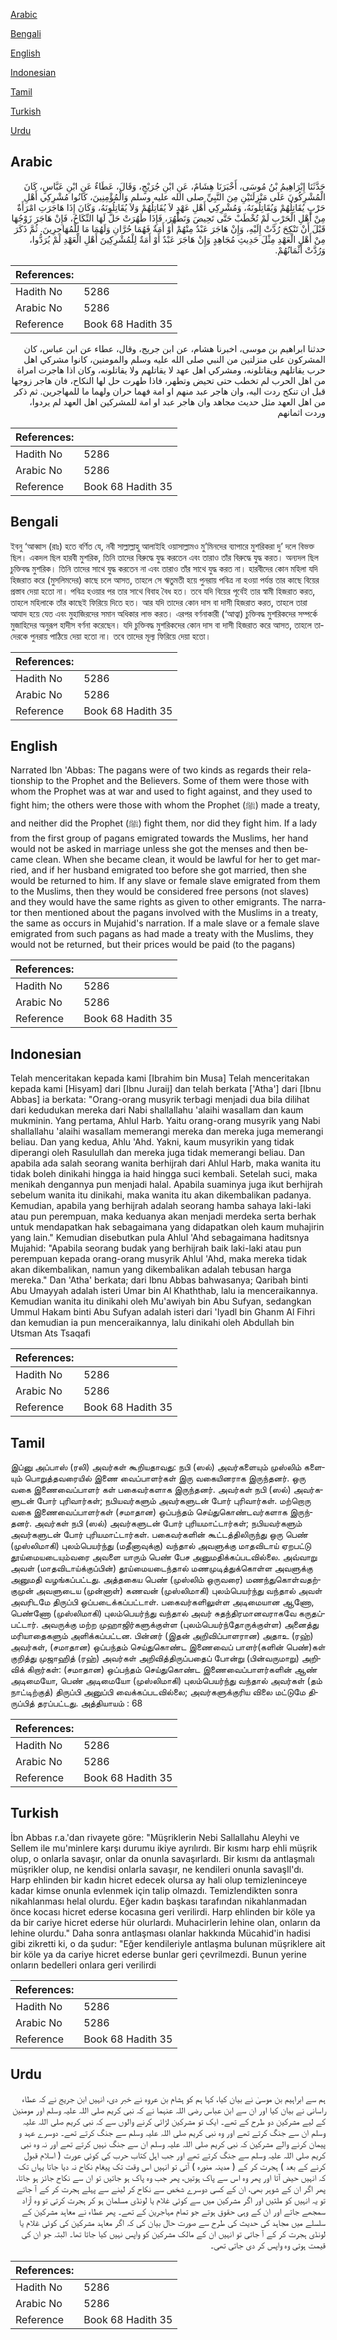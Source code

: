 [Arabic](#arabic)

[Bengali](#bengali)

[English](#english)

[Indonesian](#indonesian)

[Tamil](#tamil)

[Turkish](#turkish)

[Urdu](#urdu)

## Arabic


<div dir="rtl" lang="ar" style={{fontSize:'larger',backgroundColor:'#f8f9fa',padding:20}}>
حَدَّثَنَا إِبْرَاهِيمُ بْنُ مُوسَى، أَخْبَرَنَا هِشَامٌ، عَنِ ابْنِ جُرَيْجٍ، وَقَالَ، عَطَاءٌ عَنِ ابْنِ عَبَّاسٍ، كَانَ الْمُشْرِكُونَ عَلَى مَنْزِلَتَيْنِ مِنَ النَّبِيِّ صلى الله عليه وسلم وَالْمُؤْمِنِينَ، كَانُوا مُشْرِكِي أَهْلِ حَرْبٍ يُقَاتِلُهُمْ وَيُقَاتِلُونَهُ، وَمُشْرِكِي أَهْلِ عَهْدٍ لاَ يُقَاتِلُهُمْ وَلاَ يُقَاتِلُونَهُ، وَكَانَ إِذَا هَاجَرَتِ امْرَأَةٌ مِنْ أَهْلِ الْحَرْبِ لَمْ تُخْطَبْ حَتَّى تَحِيضَ وَتَطْهُرَ، فَإِذَا طَهُرَتْ حَلَّ لَهَا النِّكَاحُ، فَإِنْ هَاجَرَ زَوْجُهَا قَبْلَ أَنْ تَنْكِحَ رُدَّتْ إِلَيْهِ، وَإِنْ هَاجَرَ عَبْدٌ مِنْهُمْ أَوْ أَمَةٌ فَهُمَا حُرَّانِ وَلَهُمَا مَا لِلْمُهَاجِرِينَ‏.‏ ثُمَّ ذَكَرَ مِنْ أَهْلِ الْعَهْدِ مِثْلَ حَدِيثِ مُجَاهِدٍ وَإِنْ هَاجَرَ عَبْدٌ أَوْ أَمَةٌ لِلْمُشْرِكِينَ أَهْلِ الْعَهْدِ لَمْ يُرَدُّوا، وَرُدَّتْ أَثْمَانُهُمْ‏.‏
</div>
<div style={{backgroundColor:'#f8f9fa',padding:20, marginBottom: 10}}><table> <thead> <tr> <th>References:</th> <th></th> </tr> </thead> <tbody><tr><td>Hadith No</td><td>5286</td></tr><tr><td>Arabic No</td><td>5286</td></tr><tr><td>Reference</td><td>Book 68 Hadith 35</td></tr></tbody></table></div>


<div dir="rtl" lang="ar" style={{fontSize:'larger',backgroundColor:'#f8f9fa',padding:20}}>
حدثنا ابراهيم بن موسى، اخبرنا هشام، عن ابن جريج، وقال، عطاء عن ابن عباس، كان المشركون على منزلتين من النبي صلى الله عليه وسلم والمومنين، كانوا مشركي اهل حرب يقاتلهم ويقاتلونه، ومشركي اهل عهد لا يقاتلهم ولا يقاتلونه، وكان اذا هاجرت امراة من اهل الحرب لم تخطب حتى تحيض وتطهر، فاذا طهرت حل لها النكاح، فان هاجر زوجها قبل ان تنكح ردت اليه، وان هاجر عبد منهم او امة فهما حران ولهما ما للمهاجرين. ثم ذكر من اهل العهد مثل حديث مجاهد وان هاجر عبد او امة للمشركين اهل العهد لم يردوا، وردت اثمانهم
</div>
<div style={{backgroundColor:'#f8f9fa',padding:20, marginBottom: 10}}><table> <thead> <tr> <th>References:</th> <th></th> </tr> </thead> <tbody><tr><td>Hadith No</td><td>5286</td></tr><tr><td>Arabic No</td><td>5286</td></tr><tr><td>Reference</td><td>Book 68 Hadith 35</td></tr></tbody></table></div>

## Bengali


<div dir="ltr" lang="bn" style={{fontSize:'larger',backgroundColor:'#f8f9fa',padding:20}}>
ইবনু ‘আব্বাস (রাঃ) হতে বর্ণিত যে, নবী সাল্লাল্লাহু আলাইহি ওয়াসাল্লামও মু’মিনদের ব্যাপারে মুশরিকরা দু’ দলে বিভক্ত ছিল। একদল ছিল হারবী মুশরিক, তিনি তাদের বিরুদ্ধে যুদ্ধ করতেন এবং তারাও তাঁর বিরুদ্ধে যুদ্ধ করত। অন্যদল ছিল চুক্তিবদ্ধ মুশরিক। তিনি তাদের সাথে যুদ্ধ করতেন না এবং তারাও তাঁর সাথে যুদ্ধ করত না। হারবীদের কোন মহিলা যদি হিজরাত করে (মুসলিমদের) কাছে চলে আসত, তাহলে সে ঋতুমতী হয়ে পুনরায় পবিত্র না হওয়া পর্যন্ত তার কাছে বিয়ের প্রস্তাব দেয়া হতো না। পবিত্র হওয়ার পর তার সাথে বিবাহ বৈধ হত। তবে যদি বিয়ের পূর্বেই তার স্বামী হিজরাত করত, তাহলে মহিলাকে তাঁর কাছেই ফিরিয়ে দিতে হত। আর যদি তাদের কোন দাস বা দাসী হিজরাত করত, তাহলে তারা আযাদ হয়ে যেত এবং মুহাজিরদের সমান অধিকার লাভ করত। এরপর বর্ণনাকারী (‘আত্বা) চুক্তিবদ্ধ মুশরিকদের সম্পর্কে মুজাহিদের অনুরূপ হাদীস বর্ণনা করেছেন। যদি চুক্তিবদ্ধ মুশরিকদের কোন দাস বা দাসী হিজরাত করে আসত, তাহলে তাদেরকে পুনরায় পাঠিয়ে দেয়া হতো না। তবে তাদের মূল্য ফিরিয়ে দেয়া হতো।
</div>
<div style={{backgroundColor:'#f8f9fa',padding:20, marginBottom: 10}}><table> <thead> <tr> <th>References:</th> <th></th> </tr> </thead> <tbody><tr><td>Hadith No</td><td>5286</td></tr><tr><td>Arabic No</td><td>5286</td></tr><tr><td>Reference</td><td>Book 68 Hadith 35</td></tr></tbody></table></div>

## English


<div dir="ltr" lang="en" style={{fontSize:'larger',backgroundColor:'#f8f9fa',padding:20}}>
Narrated Ibn 'Abbas: The pagans were of two kinds as regards their relationship to the Prophet and the Believers. Some of them were those with whom the Prophet was at war and used to fight against, and they used to fight him; the others were those with whom the Prophet (ﷺ) made a treaty, and neither did the Prophet (ﷺ) fight them, nor did they fight him. If a lady from the first group of pagans emigrated towards the Muslims, her hand would not be asked in marriage unless she got the menses and then became clean. When she became clean, it would be lawful for her to get married, and if her husband emigrated too before she got married, then she would be returned to him. If any slave or female slave emigrated from them to the Muslims, then they would be considered free persons (not slaves) and they would have the same rights as given to other emigrants. The narrator then mentioned about the pagans involved with the Muslims in a treaty, the same as occurs in Mujahid's narration. If a male slave or a female slave emigrated from such pagans as had made a treaty with the Muslims, they would not be returned, but their prices would be paid (to the pagans)
</div>
<div style={{backgroundColor:'#f8f9fa',padding:20, marginBottom: 10}}><table> <thead> <tr> <th>References:</th> <th></th> </tr> </thead> <tbody><tr><td>Hadith No</td><td>5286</td></tr><tr><td>Arabic No</td><td>5286</td></tr><tr><td>Reference</td><td>Book 68 Hadith 35</td></tr></tbody></table></div>

## Indonesian


<div dir="ltr" lang="id" style={{fontSize:'larger',backgroundColor:'#f8f9fa',padding:20}}>
Telah menceritakan kepada kami [Ibrahim bin Musa] Telah menceritakan kepada kami [Hisyam] dari [Ibnu Juraij] dan telah berkata ['Atha'] dari [Ibnu Abbas] ia berkata: "Orang-orang musyrik terbagi menjadi dua bila dilihat dari kedudukan mereka dari Nabi shallallahu 'alaihi wasallam dan kaum mukminin. Yang pertama, Ahlul Harb. Yaitu orang-orang musyrik yang Nabi shallallahu 'alaihi wasallam memerangi mereka dan mereka juga memerangi beliau. Dan yang kedua, Ahlu 'Ahd. Yakni, kaum musyrikin yang tidak diperangi oleh Rasulullah dan mereka juga tidak memerangi beliau. Dan apabila ada salah seorang wanita berhijrah dari Ahlul Harb, maka wanita itu tidak boleh dinikahi hingga ia haid hingga suci kembali. Setelah suci, maka menikah dengannya pun menjadi halal. Apabila suaminya juga ikut berhijrah sebelum wanita itu dinikahi, maka wanita itu akan dikembalikan padanya. Kemudian, apabila yang berhijrah adalah seorang hamba sahaya laki-laki atau pun perempuan, maka keduanya akan menjadi merdeka serta berhak untuk mendapatkan hak sebagaimana yang didapatkan oleh kaum muhajirin yang lain." Kemudian disebutkan pula Ahlul 'Ahd sebagaimana haditsnya Mujahid: "Apabila seorang budak yang berhijrah baik laki-laki atau pun perempuan kepada orang-orang musyrik Ahlul 'Ahd, maka mereka tidak akan dikembalikan, namun yang dikembalikan adalah tebusan harga mereka." Dan 'Atha' berkata; dari Ibnu Abbas bahwasanya; Qaribah binti Abu Umayyah adalah isteri Umar bin Al Khaththab, lalu ia menceraikannya. Kemudian wanita itu dinikahi oleh Mu'awiyah bin Abu Sufyan, sedangkan Ummul Hakam binti Abu Sufyan adalah isteri dari 'Iyadl bin Ghanm Al Fihri dan kemudian ia pun menceraikannya, lalu dinikahi oleh Abdullah bin Utsman Ats Tsaqafi
</div>
<div style={{backgroundColor:'#f8f9fa',padding:20, marginBottom: 10}}><table> <thead> <tr> <th>References:</th> <th></th> </tr> </thead> <tbody><tr><td>Hadith No</td><td>5286</td></tr><tr><td>Arabic No</td><td>5286</td></tr><tr><td>Reference</td><td>Book 68 Hadith 35</td></tr></tbody></table></div>

## Tamil


<div dir="ltr" lang="ta" style={{fontSize:'larger',backgroundColor:'#f8f9fa',padding:20}}>
இப்னு அப்பாஸ் (ரலி) அவர்கள் கூறியதாவது: நபி (ஸல்) அவர்களையும் முஸ்லிம் களையும் பொறுத்தவரையில் இணை வைப்பாளர்கள் இரு வகையினராக இருந்தனர். ஒரு வகை இணைவைப்பாளர் கள் பகைவர்களாக இருந்தனர். அவர்கள் நபி (ஸல்) அவர்களுடன் போர் புரிவார்கள்; நபியவர்களும் அவர்களுடன் போர் புரிவார்கள். மற்றொரு வகை இணைவைப்பாளர்கள் (சமாதான) ஒப்பந்தம் செய்துகொண்டவர்களாக இருந்தனர். அவர்கள் நபி (ஸல்) அவர்களுடன் போர் புரியமாட்டார்கள்; நபியவர்களும் அவர்களுடன் போர் புரியமாட்டார்கள். பகைவர்களின் கூட்டத்திலிருந்து ஒரு பெண் (முஸ்லிமாகி) புலம்பெயர்ந்து (மதீனாவுக்கு) வந்தால் அவளுக்கு மாதவிடாய் ஏறபட்டு தூய்மையடையும்வரை அவளை யாரும் பெண் பேச அனுமதிக்கப்படவில்லை. அவ்வாறு அவள் (மாதவிடாய்க்குப்பின்) தூய்மையடைந்தால் மணமுடித்துக்கொள்ள அவளுக்கு அனுமதி வழங்கப்பட்டது. அத்தகைய பெண் (முஸ்லிம் ஒருவரை) மணந்துகொள்வதற்குமுன் அவளுடைய (முன்னாள்) கணவன் (முஸ்லிமாகி) புலம்பெயர்ந்து வந்தால் அவள் அவரிடமே திருப்பி ஒப்படைக்கப்பட்டாள். பகைவர்களிலுள்ள அடிமையான ஆணோ, பெண்ணோ (முஸ்லிமாகி) புலம்பெயர்ந்து வந்தால் அவர் சுதந்திரமானவராகவே கருதப்பட்டார். அவருக்கு மற்ற முஹாஜிர்களுக்குள்ள (புலம்பெயர்ந்தோருக்குள்ள) அனைத்து மரியாதைகளும் அளிக்கப்பட்டன. பின்னர் (இதன் அறிவிப்பாளரான) அதாஉ (ரஹ்) அவர்கள், (சமாதான) ஒப்பந்தம் செய்துகொண்ட இணைவைப் பாளர்(களின் பெண்)கள் குறித்து முஜாஹித் (ரஹ்) அவர்கள் அறிவித்திருப்பதைப் போன்று (பின்வருமாறு) அறிவிக் கிறார்கள்: (சமாதான) ஒப்பந்தம் செய்துகொண்ட இணைவைப்பாளர்களின் ஆண் அடிமையோ, பெண் அடிமையோ (முஸ்லிமாகி) புலம்பெயர்ந்து வந்தால் அவர்கள் (தம் நாட்டிற்குத்) திருப்பி அனுப்பி வைக்கப்படவில்லை; அவர்களுக்குரிய விலை மட்டுமே திருப்பித் தரப்பட்டது. அத்தியாயம் : 68
</div>
<div style={{backgroundColor:'#f8f9fa',padding:20, marginBottom: 10}}><table> <thead> <tr> <th>References:</th> <th></th> </tr> </thead> <tbody><tr><td>Hadith No</td><td>5286</td></tr><tr><td>Arabic No</td><td>5286</td></tr><tr><td>Reference</td><td>Book 68 Hadith 35</td></tr></tbody></table></div>

## Turkish


<div dir="ltr" lang="tr" style={{fontSize:'larger',backgroundColor:'#f8f9fa',padding:20}}>
İbn Abbas r.a.'dan rivayete göre: "Müşriklerin Nebi Sallallahu Aleyhi ve Sellem ile mu'minlere karşı durumu ikiye ayrılırdı. Bir kısmı harp ehli müşrik olup, o onlarla savaşır, onlar da onunla savaşırlardı. Bir kısmı da antlaşmalı müşrikler olup, ne kendisi onlarla savaşır, ne kendileri onunla savaşIl'dı. Harp ehlinden bir kadın hicret edecek olursa ay hali olup temizleninceye kadar kimse onunla evlenmek için talip olmazdı. Temizlendikten sonra nikahlanması helal olurdu. Eğer kadın başkası tarafından nikahlanmadan önce kocası hicret ederse kocasına geri verilirdi. Harp ehlinden bir köle ya da bir cariye hicret ederse hür olurlardı. Muhacirlerin lehine olan, onların da lehine olurdu." Daha sonra antlaşması olanlar hakkında Mücahid'in hadisi gibi zikretti ki, o da şudur: "Eğer kendileriyle antlaşma bulunan müşriklere ait bir köle ya da cariye hicret ederse bunlar geri çevrilmezdi. Bunun yerine onların bedelleri onlara geri verilirdi
</div>
<div style={{backgroundColor:'#f8f9fa',padding:20, marginBottom: 10}}><table> <thead> <tr> <th>References:</th> <th></th> </tr> </thead> <tbody><tr><td>Hadith No</td><td>5286</td></tr><tr><td>Arabic No</td><td>5286</td></tr><tr><td>Reference</td><td>Book 68 Hadith 35</td></tr></tbody></table></div>

## Urdu


<div dir="rtl" lang="ur" style={{fontSize:'larger',backgroundColor:'#f8f9fa',padding:20}}>
ہم سے ابراہیم بن موسیٰ نے بیان کیا، کہا ہم کو ہشام بن عروہ نے خبر دی، انہیں ابن جریج نے کہ عطاء راسانی نے بیان کیا اور ان سے ابن عباس رضی اللہ عنہما نے کہ نبی کریم صلی اللہ علیہ وسلم اور مومنین کے لیے مشرکین دو طرح کے تھے۔ ایک تو مشرکین لڑائی کرنے والوں سے کہ نبی کریم صلی اللہ علیہ وسلم ان سے جنگ کرتے تھے اور وہ نبی کریم صلی اللہ علیہ وسلم سے جنگ کرتے تھے۔ دوسرے عہد و پیمان کرنے والے مشرکین کہ نبی کریم صلی اللہ علیہ وسلم ان سے جنگ نہیں کرتے تھے اور نہ وہ نبی کریم صلی اللہ علیہ وسلم سے جنگ کرتے تھے اور جب اہل کتاب حرب کی کوئی عورت ( اسلام قبول کرنے کے بعد ) ہجرت کر کے ( مدینہ منورہ ) آتی تو انہیں اس وقت تک پیغام نکاح نہ دیا جاتا یہاں تک کہ انہیں حیض آتا اور پھر وہ اس سے پاک ہوتیں، پھر جب وہ پاک ہو جاتیں تو ان سے نکاح جائز ہو جاتا، پھر اگر ان کے شوہر بھی، ان کے کسی دوسرے شخص سے نکاح کر لینے سے پہلے ہجرت کر کے آ جاتے تو یہ انہیں کو ملتیں اور اگر مشرکین میں سے کوئی غلام یا لونڈی مسلمان ہو کر ہجرت کرتی تو وہ آزاد سمجھے جاتے اور ان کے وہی حقوق ہوتے جو تمام مہاجرین کے تھے۔ پھر عطاء نے معاہد مشرکین کے سلسلے میں مجاہد کی حدیث کی طرح سے صورت حال بیان کی کہ اگر معاہد مشرکین کی کوئی غلام یا لونڈی ہجرت کر کے آ جاتی تو انہیں ان کے مالک مشرکین کو واپس نہیں کیا جاتا تھا۔ البتہ جو ان کی قیمت ہوتی وہ واپس کر دی جاتی تھی۔
</div>
<div style={{backgroundColor:'#f8f9fa',padding:20, marginBottom: 10}}><table> <thead> <tr> <th>References:</th> <th></th> </tr> </thead> <tbody><tr><td>Hadith No</td><td>5286</td></tr><tr><td>Arabic No</td><td>5286</td></tr><tr><td>Reference</td><td>Book 68 Hadith 35</td></tr></tbody></table></div>